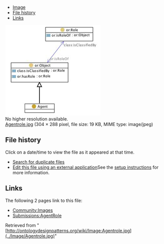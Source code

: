 * [Image](../Image/Agentrole.jpg#file)
* [File history](../Image/Agentrole.jpg#filehistory)
* [Links](../Image/Agentrole.jpg#filelinks)

[![Image:Agentrole.jpg](../images/1/1d/Agentrole.jpg)](../images/1/1d/Agentrole.jpg)  
No higher resolution available.  
[Agentrole.jpg](../images/1/1d/Agentrole.jpg)‎ (304 × 288 pixel, file size: 19 KB, MIME type: image/jpeg)

## File history

Click on a date/time to view the file as it appeared at that time.



  
* [Search for duplicate files](http://ontologydesignpatterns.org/wiki/Special:FileDuplicateSearch/Agentrole.jpg "Special:FileDuplicateSearch/Agentrole.jpg")
* [Edit this file using an external application](http://ontologydesignpatterns.org/wiki/index.php?title=Image:Agentrole.jpg&action=edit&externaledit=true&mode=file "Image:Agentrole.jpg")See the [setup instructions](http://www.mediawiki.org/wiki/Manual:External_editors "http://www.mediawiki.org/wiki/Manual:External_editors") for more information.

## Links



The following 2 pages link to this file:


* [Community:Images](../Community/Images "Community:Images")
* [Submissions:AgentRole](../Submissions/AgentRole "Submissions:AgentRole")


Retrieved from "[http://ontologydesignpatterns.org/wiki/Image:Agentrole.jpg](../Image/Agentrole.jpg)"